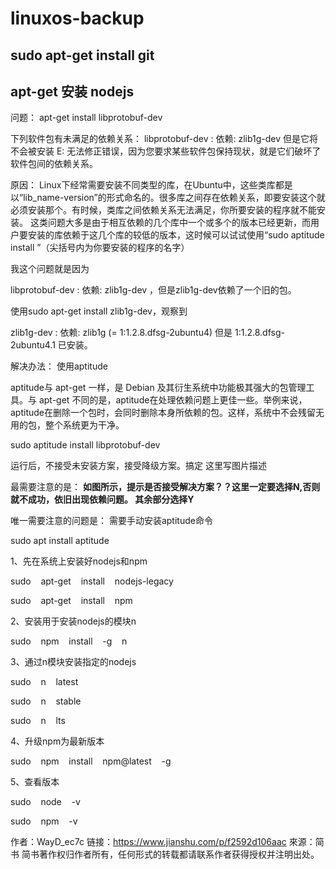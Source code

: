 # linuxos-backup

## sudo apt-get install git

## apt-get 安装 nodejs

问题：
apt-get install libprotobuf-dev

下列软件包有未满足的依赖关系： 
libprotobuf-dev : 依赖: zlib1g-dev 但是它将不会被安装 
E: 无法修正错误，因为您要求某些软件包保持现状，就是它们破坏了软件包间的依赖关系。

原因：
Linux下经常需要安装不同类型的库，在Ubuntu中，这些类库都是以“lib_name-version”的形式命名的。很多库之间存在依赖关系，即要安装这个就必须安装那个。有时候，类库之间依赖关系无法满足，你所要安装的程序就不能安装。 
这类问题大多是由于相互依赖的几个库中一个或多个的版本已经更新，而用户要安装的库依赖于这几个库的较低的版本，这时候可以试试使用“sudo aptitude install ”（尖括号内为你要安装的程序的名字）

我这个问题就是因为

libprotobuf-dev : 依赖: zlib1g-dev ，但是zlib1g-dev依赖了一个旧的包。

使用sudo apt-get install zlib1g-dev，观察到

zlib1g-dev : 依赖: zlib1g (= 1:1.2.8.dfsg-2ubuntu4) 但是 1:1.2.8.dfsg-2ubuntu4.1 已安装。

解决办法：
使用aptitude

aptitude与 apt-get 一样，是 Debian 及其衍生系统中功能极其强大的包管理工具。与 apt-get 不同的是，aptitude在处理依赖问题上更佳一些。举例来说，aptitude在删除一个包时，会同时删除本身所依赖的包。这样，系统中不会残留无用的包，整个系统更为干净。

sudo aptitude install libprotobuf-dev

运行后，不接受未安装方案，接受降级方案。搞定 
这里写图片描述

最需要注意的是：
**如图所示，提示是否接受解决方案？？这里一定要选择N,否则就不成功，依旧出现依赖问题。 
其余部分选择Y**

唯一需要注意的问题是：
需要手动安装aptitude命令

sudo apt install aptitude


1、先在系统上安装好nodejs和npm

sudo    apt-get    install    nodejs-legacy

sudo    apt-get    install    npm

2、安装用于安装nodejs的模块n

sudo    npm    install    -g    n

3、通过n模块安装指定的nodejs

sudo    n    latest

sudo    n    stable

sudo    n    lts

4、升级npm为最新版本

sudo    npm    install    npm@latest    -g

5、查看版本

sudo    node    -v

sudo    npm    -v

作者：WayD_ec7c
链接：https://www.jianshu.com/p/f2592d106aac
來源：简书
简书著作权归作者所有，任何形式的转载都请联系作者获得授权并注明出处。



